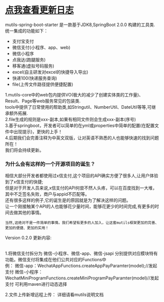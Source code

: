 # [点我查看更新日志](https://github.com/mintonzhang/mutils-spring-boot-starter/blob/master/更新日志.md)

mutils-spring-boot-starter 是一款基于JDK8,SpringBoot 2.0.0 构建的工具类.
统一集成的功能如下：
 - 支付宝支付
 - 微信支付(小程序、app、web)
 - 微信小程序
 - 点我达(跑腿服务)
 - 移客通(虚拟号码服务)
 - excel(自主研发对excel的快捷导入导出)
 - 快递100(快递服务查询)
 - file(上传文件路径提供便捷配置)
 
 
 1.mutils-core中的web包内提供VO(极大的减少了创建实体类的工作量)、Result、Page等web服务常见的包装类.<br/>
    tools中提供了日常使用的帮助类,如Stringutil、NumberUtil、DateUtil等等,可继承额外拓展.<br/>
 2.file生成的规则是xxx-副本,如果有相同文件则会生成xxx-副本(序号)<br/>
 3.基于springboot，开发者可以简单的在yml或properties中简单的配置(在配置文件中出现提示)，更快的上手！<br/>
 4.后期我们会完善注释为中英文双版，让对英语不熟悉的人也能够快速的找到问题所在！<br/>
   我们将会持续更新。<br/>

<h3>为什么会有这样的一个开源项目的诞生？</h3>
 	相信大部分开发者都使用过x信支付,这个项目的API确实方便了很多人,让用户体验到了x信支付的快捷;<br/>
	但是对于开发人员来说,x信支付的API何尝不然人头疼，可以在百度找到一大堆，其中不乏签名失败，商户与appid不匹配等。<br/>
	还有很多这样的例子,它的诞生是的原因就是为了解决这样的问题。<br/>
	让一个刚接触某个API的人也能够花少量时间，能够花更少的时间完成,有更多的时间去做其他的事情。<br/>
	
	当然,这绝对不是一件简单的事情。我们希望有更多的人加入，让这套mutils框架更加的完善、更加的便捷、更加的实用！
	
Version 0.2.0 更新内容:<br/><br/>

1.将微信支付拆分为 微信-小程序、微信-app、微信-jsapi 分别提供对应模块特有功能。微信支付将集成在他们公共对应的Functions中<br/>
例：
微信-app：WechatAppFunctions.createAppPayParamter(model);//发起支付
微信-小程序：WechatMiniProgramFunctions.createMiniProgramPayParamter(model)//发起支付
可利用maven进行动态选择

2.文件上传新增远程上传：
	详细请看mutils说明文档

	
	

